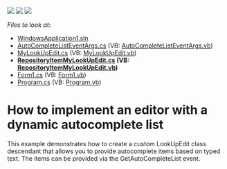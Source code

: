<!-- default badges list -->
![](https://img.shields.io/endpoint?url=https://codecentral.devexpress.com/api/v1/VersionRange/128621151/13.1.4%2B)
[![](https://img.shields.io/badge/Open_in_DevExpress_Support_Center-FF7200?style=flat-square&logo=DevExpress&logoColor=white)](https://supportcenter.devexpress.com/ticket/details/E3132)
[![](https://img.shields.io/badge/📖_How_to_use_DevExpress_Examples-e9f6fc?style=flat-square)](https://docs.devexpress.com/GeneralInformation/403183)
<!-- default badges end -->
<!-- default file list -->
*Files to look at*:

* [WindowsApplication1.sln](./CS/WindowsApplication1.sln)
* [AutoCompleteListEventArgs.cs](./CS/WindowsApplication1/CustomEditor/AutoCompleteListEventArgs.cs) (VB: [AutoCompleteListEventArgs.vb](./VB/WindowsApplication1/CustomEditor/AutoCompleteListEventArgs.vb))
* [MyLookUpEdit.cs](./CS/WindowsApplication1/CustomEditor/MyLookUpEdit.cs) (VB: [MyLookUpEdit.vb](./VB/WindowsApplication1/CustomEditor/MyLookUpEdit.vb))
* **[RepositoryItemMyLookUpEdit.cs](./CS/WindowsApplication1/CustomEditor/RepositoryItemMyLookUpEdit.cs) (VB: [RepositoryItemMyLookUpEdit.vb](./VB/WindowsApplication1/CustomEditor/RepositoryItemMyLookUpEdit.vb))**
* [Form1.cs](./CS/WindowsApplication1/Form1.cs) (VB: [Form1.vb](./VB/WindowsApplication1/Form1.vb))
* [Program.cs](./CS/WindowsApplication1/Program.cs) (VB: [Program.vb](./VB/WindowsApplication1/Program.vb))
<!-- default file list end -->
# How to implement an editor with a dynamic autocomplete list


<p>This example demonstrates how to create a custom LookUpEdit class descendant that allows you to provide autocomplete items based on typed text. The items can be provided via the GetAutoCompleteList event.</p>

<br/>


